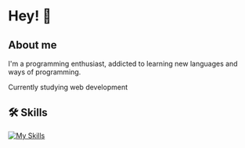 
# Hey! 👋


## About me
I'm a programming enthusiast, addicted to learning new languages ​​and ways of programming.

Currently studying web development

## 🛠 Skills

[![My Skills](https://skillicons.dev/icons?i=python,r,git,postgres,html,css&theme=dark)](https://skillicons.dev)


